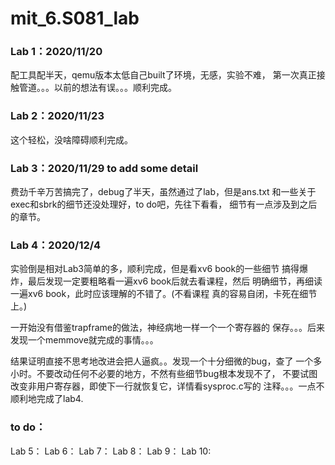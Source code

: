 # mit_6.S081_lab
### Lab 1：2020/11/20

配工具配半天，qemu版本太低自己built了环境，无感，实验不难，
第一次真正接触管道。。。以前的想法有误。。。顺利完成。

### Lab 2：2020/11/23

这个轻松，没啥障碍顺利完成。

### Lab 3：2020/11/29 to add some detail

费劲千辛万苦搞完了，debug了半天，虽然通过了lab，但是ans.txt
和一些关于exec和sbrk的细节还没处理好，to do吧，先往下看看，
细节有一点涉及到之后的章节。

### Lab 4：2020/12/4

实验倒是相对Lab3简单的多，顺利完成，但是看xv6 book的一些细节
搞得爆炸，最后发现一定要粗略看一遍xv6 book后就去看课程，然后
明确细节，再细读一遍xv6 book，此时应该理解的不错了。(不看课程
真的容易自闭，卡死在细节上。)

一开始没有借鉴trapframe的做法，神经病地一样一个一个寄存器的
保存。。。后来发现一个memmove就完成的事情。。。

结果证明直接不思考地改进会把人逼疯。。发现一个十分细微的bug，查了
一个多小时。不要改动任何不必要的地方，不然有些细节bug根本发现不了，
不要试图改变非用户寄存器，即使下一行就恢复它，详情看sysproc.c写的
注释。。。一点不顺利地完成了lab4.

### to do： 
Lab 5：
Lab 6：
Lab 7：
Lab 8：
Lab 9：
Lab 10:
